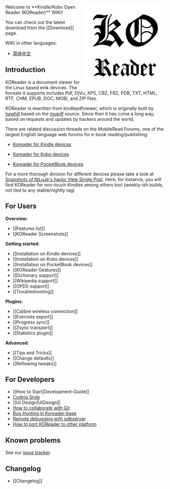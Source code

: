<img align="right" src="https://github.com/koreader/koreader/raw/master/resources/koreader.png" height="256" width="256" />
Welcome to **Kindle/Kobo Open Reader (KOReader)** WIKI!

You can check out the latest download from the [[Download]] page.

WIKI in other languages:
* [简体中文](wiki/KOReader维基)

## Introduction

KOReader is a document viewer for the Linux based eink devices. The formats it supports includes Pdf, DjVu, XPS, CBZ, FB2, PDB, TXT, HTML, RTF, CHM, EPUB, DOC, MOBI, and ZIP files.

KOReader is rewritten from kindlepdfviewer, which is originally built by [hawhill](http://www.mobileread.com/forums/member.php?u=86292) based on the [mupdf](http://www.mupdf.com/) source. Since then it has come a long way, based on requests and updates by hackers around the world.

There are related discussion threads on the MobileRead Forums, one of the largest English language web forums for e-book reading/publishing:

* [Koreader for Kindle devices](http://www.mobileread.com/forums/showthread.php?t=209276)

* [Koreader for Kobo devices](http://www.mobileread.com/forums/showthread.php?t=216960)

* [Koreader for PocketBook devices](http://www.mobileread.com/forums/showthread.php?t=254659) 

For a more thorough division for different devices please take a look at [Snapshots of NiLuJe's hacks View Single Post](http://www.mobileread.com/forums/showpost.php?p=2658945&postcount=2). Here, for instance, you will find KOReader for non-touch Kindles among others too! (weekly-ish builds, not tied to any stable/nightly tag)

## For Users

**Overview:**
* [[Features list]]
* [[KOReader Screenshots]]

**Getting started:**
* [[Installation on Kindle devices]]
* [[Installation on Kobo devices]]
* [[Installation on PocketBook devices]]
* [[KOReader Gestures]]
* [[Dictionary support]]
* [[Wikipedia support]]
* [[OPDS support]]
* [[Troubleshooting]]

**Plugins:**
* [[Calibre wireless connection]]
* [[Evernote export]]
* [[Progress sync]]
* [[Zsync transport]]
* [[Statistics plugin]]

**Advanced:**
* [[Tips and Tricks]]
* [[Change defaults]]
* [[Reflowing tweaks]]

## For Developers

* [[How to Start|Development-Guide]]
* [Coding Style][coding_style]
* [[UI Design|UIDesign]]
* [How to collaborate with Git](https://github.com/koreader/koreader-base/wiki/CollaboratingWithGit)
* [Bug Hunting in Koreader-base][bug-hunt-base]
* [Remote debugging with gdbserver](https://github.com/koreader/koreader-base/wiki/Remote-debugging-with-gdbserver)
* [How to port KOReader to other platform][porting]

## Known problems
See our [issue tracker][issue-tracker].

## Changelog
* [[Changelog]]

[coding_style]:https://github.com/koreader/koreader-base/wiki/Coding-style
[nightly build script]:https://gist.github.com/4002028
[issue-tracker]:https://github.com/koreader/koreader/issues?state=open
[bug-hunt-base]:https://github.com/koreader/koreader-base/wiki/Bug-hunting-in-koreader-base
[porting]:https://github.com/koreader/koreader/wiki/porting